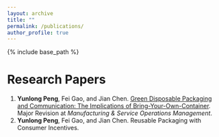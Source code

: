```yaml
---
layout: archive
title: ""
permalink: /publications/
author_profile: true
---
```

{% include base_path %} 

# Research Papers
1. **Yunlong Peng**, Fei Gao, and Jian Chen. [Green Disposable Packaging and Communication: The Implications of Bring-Your-Own-Container](https://papers.ssrn.com/sol3/papers.cfm?abstract_id=3888378). Major Revision at *Manufacturing & Service Operations Management*.
2. **Yunlong Peng**, Fei Gao, and Jian Chen. Reusable Packaging with Consumer Incentives.


<!-- {% if author.googlescholar %}
  You can also find my articles on <u><a href="{{author.googlescholar}}">my Google Scholar profile</a>.</u>
{% endif %}

{% include base_path %}

{% for post in site.publications reversed %}
  {% include archive-single.html %}
{% endfor %}
 -->
